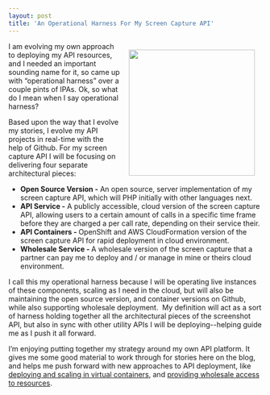 ```yaml
---
layout: post
title: 'An Operational Harness For My Screen Capture API'
---
```

<p><img style="padding: 15px;" src="https://s3.amazonaws.com/kinlane-productions/bw-icons/bw-harness.png" alt="" width="250" align="right" /></p>
<p>I am evolving my own approach to deploying my API resources, and I needed an important sounding name for it, so came up with &ldquo;operational harness&rdquo; over a couple pints of IPAs. Ok, so what do I mean when I say operational harness?</p>
<p>Based upon the way that I evolve my stories, I evolve my API projects in real-time with the help of Github. For my screen capture API I will be focusing on delivering four separate architectural pieces:</p>
<ul class="mainlist">
<li><strong>Open Source Version -</strong> An open source, server implementation of my screen capture API, which will PHP initially with other languages next.</li>
<li><strong>API Service -</strong> A publicly accessible, cloud version of the screen capture API, allowing users to a certain amount of calls in a specific time frame before they are charged a per call rate, depending on their service their. </li>
<li><strong>API Containers - </strong>OpenShift and AWS CloudFormation version of the screen capture API for rapid deployment in cloud environment.</li>
<li><strong>Wholesale Service - </strong>A wholesale version of the screen capture that a partner can pay me to deploy and / or manage in mine or theirs cloud environment.</li>
</ul>
<p>I call this my operational harness because I will be operating live instances of these components, scaling as I need in the cloud, but will also be maintaining the open source version, and container versions on Github, while also supporting wholesale deployment. &nbsp;My definition will act as a sort of harness holding together all the architectural pieces of the screenshot API, but also in sync with other utility APIs I will be deploying--helping guide me as I push it all forward.</p>
<p>I&rsquo;m enjoying putting together my strategy around my own API platform. It gives me some good material to work through for stories here on the blog, and helps me push forward with new approaches to API deployment, like <a href="http://apievangelist.com/2014/04/07/containers-will-do-for-apis-what-apis-do-for-companies/">deploying and scaling in virtual containers</a>, and <a href="http://apievangelist.com/2014/01/30/what-will-it-take-to-sell-my-api-as-a-wholesale-resource/">providing wholesale access to resources</a>.</p>